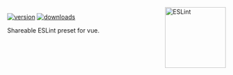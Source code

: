 <!-- Badges -->
[src-version]: https://img.shields.io/npm/v/eslint-preset-vue?style=flat&color=444&label=version
[src-download]: https://img.shields.io/npm/dm/eslint-preset-vue?style=flat&color=444&label=download
[href-npm]: https://npmjs.com/package/eslint-preset-vue

<img src="https://api.iconify.design/logos:eslint.svg" alt="ESLint" align="right" width="140" height="140" />

[![version][src-version]][href-npm]
[![downloads][src-download]][href-npm]

Shareable ESLint preset for vue.
